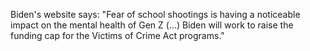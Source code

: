 Biden's website says: "Fear of school shootings is having a noticeable impact on the mental health of Gen Z (...) Biden will work to raise the funding cap for the Victims of Crime Act programs."